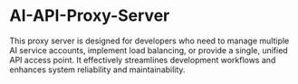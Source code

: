 # AI-API-Proxy-Server
This proxy server is designed for developers who need to manage multiple AI service accounts, implement load balancing, or provide a single, unified API access point. It effectively streamlines development workflows and enhances system reliability and maintainability.
